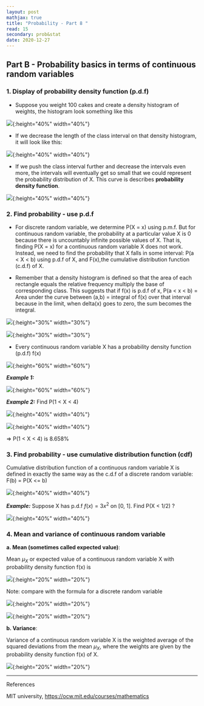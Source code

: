 ```yaml
---
layout: post
mathjax: true
title: "Probability - Part 8 "
read: 15
secondary: prob&stat
date: 2020-12-27
---
```


## Part B - Probability basics in terms of continuous random variables

### 1. Display of probability density function (p.d.f)

+ Suppose you weight 100 cakes and create a density histogram of weights, the histogram look something like this

![](/sources/prob6-1b.png){:height="40%" width="40%"}

+ If we decrease the length of the class interval on that density histogram, it will look like this:

![](/sources/prob6-2b.png){:height="40%" width="40%"}

+ If we push the class interval further and decrease the intervals even more, the intervals will eventually get so small that we could represent the probability distribution of X. This curve is describes **probability density function**.

![](/sources/prob6-3b.png){:height="40%" width="40%"}

### 2. Find probability - use p.d.f

+ For discrete random variable, we determine P(X = x) using p.m.f. But for continuous random variable, the probability at a particular value X is 0 because there is uncountably infinite possible values of X. That is, finding P(X = x) for a continuous random variable X does not work. Instead, we need to find the probability that X falls in some interval: P(a < X < b) using p.d.f of X, and F(x),the cumulative distribution function (c.d.f) of X. 

+ Remember that a density histogram is defined so that the area of each rectangle equals the relative frequency multiply the base of corresponding class. This suggests that if f(x) is p.d.f of x, P(a < x < b) = Area under the curve between (a,b) = integral of f(x) over that interval because in the limit, when delta(x) goes to zero, the sum becomes the integral.

![](/sources/prob8-6.png){:height="30%" width="30%"}

![](/sources/prob8-3.png){:height="30%" width="30%"}

+ Every continuous random variable X has a probability density function (p.d.f) f(x) 

![](/sources/prob6-1.png){:height="60%" width="60%"}

***Example 1:***

![](/sources/prob6-4b.png){:height="60%" width="60%"}

***Example 2:*** Find P(1 < X < 4)

![](/sources/prob8-4.png){:height="40%" width="40%"}

![](/sources/prob8-5.png){:height="40%" width="40%"}

=> P(1 < X < 4) is 8.658%

### 3. Find probability - use cumulative distribution function (cdf)

Cumulative distribution function of a continuous random variable X is defined in exactly the same way as the c.d.f of a discrete random variable: F(b) = P(X <= b)

![](/sources/prob8-7.png){:height="40%" width="40%"}

***Example:*** Suppose X has p.d.f $f(x) = 3x^2$ on [0, 1]. Find P(X < 1/2) ?

![](/sources/prob8-8.png){:height="40%" width="40%"}

### 4. Mean and variance of continuous random variable

**a. Mean (sometimes called expected value)**: 

Mean $\mu_X$ or expected value of a continuous random variable X with probability density function f(x) is

![](/sources/prob8-1.png){:height="20%" width="20%"}

Note: compare with the formula for a discrete random variable

![](/sources/prob8-9.png){:height="20%" width="20%"}

![](/sources/prob8-10.png){:height="20%" width="20%"}

**b. Variance**: 

Variance of a continuous random variable X is the weighted average of the squared deviations from the mean $\mu_X$, where the weights are given by the probability density function f(x) of X.

![](/sources/prob8-2.png){:height="20%" width="20%"}

---------------
References

MIT university, https://ocw.mit.edu/courses/mathematics


